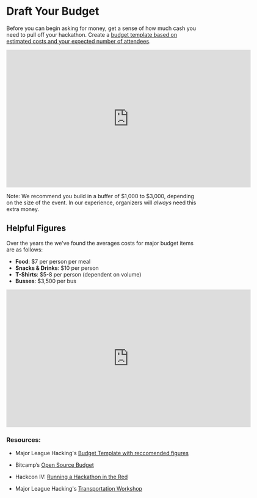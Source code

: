 # Draft Your Budget

Before you can begin asking for money, get a sense of how much cash you need to pull off your hackathon. Create a [budget template based on estimated costs and your expected number of attendees](https://docs.google.com/spreadsheets/d/1ADKWatCbC3AhBKlyWOtVSqMcD6O6Y3FcwMTZwynPwDA/edit).

<iframe width="640" height="360" src="https://www.youtube.com/embed/-ybgtN2GjTQ" frameborder="0" allowfullscreen="allowfullscreen"></iframe>

Note: We recommend you build in a buffer of $1,000 to $3,000, depending on the size of the event. In our experience, organizers will *always* need this extra money.

## Helpful Figures

Over the years the we've found the averages costs for major budget items are as follows:

- **Food**: $7 per person per meal
- **Snacks & Drinks**: $10 per person
- **T-Shirts**: $5-8 per person (dependent on volume)
- **Busses**: $3,500 per bus

<iframe width="640" height="360" src="https://www.youtube.com/embed/RP6qmeGnyCo" frameborder="0" allowfullscreen="allowfullscreen"></iframe>


### Resources:

* Major League Hacking's [Budget Template with reccomended figures](https://docs.google.com/spreadsheets/d/1ADKWatCbC3AhBKlyWOtVSqMcD6O6Y3FcwMTZwynPwDA/edit)

* Bitcamp’s [Open Source Budget](https://medium.com/bitcampfire-stories/bitcamps-open-source-budget-14a86974b5b2)

* Hackcon IV: [Running a Hackathon in the Red](https://www.youtube.com/watch?v=IRK3KmhE_go&index=10&list=PLPDgudJ_VDUcS5ELB-_OZ3Zy5nn5iqvSi) 

* Major League Hacking's [Transportation Workshop](https://www.youtube.com/watch?v=wGKX_koCPIk)
